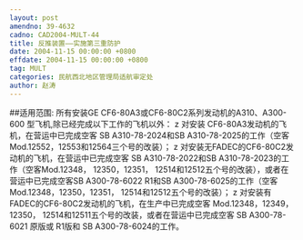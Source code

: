 ```yaml
---
layout: post
amendno: 39-4632
cadno: CAD2004-MULT-44
title: 反推装置——实施第三重防护
date: 2004-11-15 00:00:00 +0800
effdate: 2004-11-15 00:00:00 +0800
tag: MULT
categories: 民航西北地区管理局适航审定处
author: 赵涛
---
```


##适用范围:
所有安装GE CF6-80A3或CF6-80C2系列发动机的A310、A300-600
型飞机,除已经完成以下工作的飞机以外：
z 对安装 CF6-80A3发动机的飞机，在营运中已完成空客 SB A310-78-2024和SB A310-78-2025的工作（空客Mod.12552，12553和12564三个号的改装）；
z 对安装无FADEC的CF6-80C2发动机的飞机，在营运中已完成空客 SB A310-78-2022和SB A310-78-2023的工作（空客Mod.12348， 12350，12351， 12514和12512五个号的改装），或者在营运中已完成空客SB A300-78-6022 R1和SB A300-78-6025的工作（空客 Mod.12348，12350，12351， 12514和12512五个号的改装）；
z 对安装有FADEC的CF6-80C2发动机的飞机，在生产中已完成空客 Mod.12348，12349，12350， 12514和12511五个号的改装，或者在营运中已完成空客 SB A300-78-6021 原版或 R1版和 SB A300-78-6024的工作。

